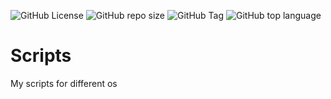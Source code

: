 ![GitHub License](https://img.shields.io/github/license/llawn/scripts)
![GitHub repo size](https://img.shields.io/github/repo-size/llawn/scripts)
![GitHub Tag](https://img.shields.io/github/v/tag/llawn/scripts)
![GitHub top language](https://img.shields.io/github/languages/top/llawn/scripts)

# Scripts

My scripts for different os
